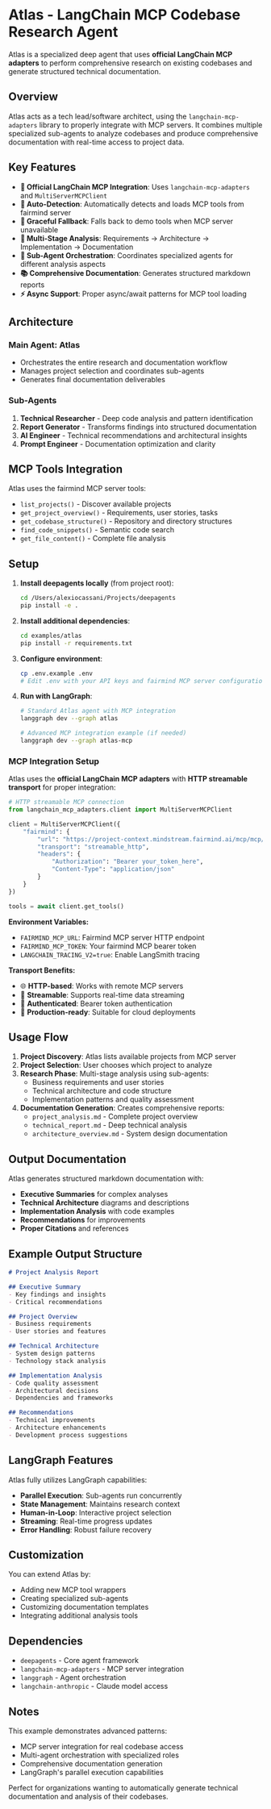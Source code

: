 # Atlas - LangChain MCP Codebase Research Agent

Atlas is a specialized deep agent that uses **official LangChain MCP adapters** to perform comprehensive research on existing codebases and generate structured technical documentation.

## Overview

Atlas acts as a tech lead/software architect, using the `langchain-mcp-adapters` library to properly integrate with MCP servers. It combines multiple specialized sub-agents to analyze codebases and produce comprehensive documentation with real-time access to project data.

## Key Features

- **🔌 Official LangChain MCP Integration**: Uses `langchain-mcp-adapters` and `MultiServerMCPClient`
- **📡 Auto-Detection**: Automatically detects and loads MCP tools from fairmind server
- **🔄 Graceful Fallback**: Falls back to demo tools when MCP server unavailable
- **🎯 Multi-Stage Analysis**: Requirements → Architecture → Implementation → Documentation
- **🤖 Sub-Agent Orchestration**: Coordinates specialized agents for different analysis aspects
- **📚 Comprehensive Documentation**: Generates structured markdown reports
- **⚡ Async Support**: Proper async/await patterns for MCP tool loading

## Architecture

### Main Agent: Atlas
- Orchestrates the entire research and documentation workflow
- Manages project selection and coordinates sub-agents
- Generates final documentation deliverables

### Sub-Agents

1. **Technical Researcher** - Deep code analysis and pattern identification
2. **Report Generator** - Transforms findings into structured documentation  
3. **AI Engineer** - Technical recommendations and architectural insights
4. **Prompt Engineer** - Documentation optimization and clarity

## MCP Tools Integration

Atlas uses the fairmind MCP server tools:

- `list_projects()` - Discover available projects
- `get_project_overview()` - Requirements, user stories, tasks
- `get_codebase_structure()` - Repository and directory structures
- `find_code_snippets()` - Semantic code search
- `get_file_content()` - Complete file analysis

## Setup

1. **Install deepagents locally** (from project root):
   ```bash
   cd /Users/alexiocassani/Projects/deepagents
   pip install -e .
   ```

2. **Install additional dependencies**:
   ```bash
   cd examples/atlas
   pip install -r requirements.txt
   ```

3. **Configure environment**:
   ```bash
   cp .env.example .env
   # Edit .env with your API keys and fairmind MCP server configuration
   ```

4. **Run with LangGraph**:
   ```bash
   # Standard Atlas agent with MCP integration
   langgraph dev --graph atlas
   
   # Advanced MCP integration example (if needed)
   langgraph dev --graph atlas-mcp
   ```

### MCP Integration Setup

Atlas uses the **official LangChain MCP adapters** with **HTTP streamable transport** for proper integration:

```python
# HTTP streamable MCP connection
from langchain_mcp_adapters.client import MultiServerMCPClient

client = MultiServerMCPClient({
    "fairmind": {
        "url": "https://project-context.mindstream.fairmind.ai/mcp/mcp/",
        "transport": "streamable_http",
        "headers": {
            "Authorization": "Bearer your_token_here",
            "Content-Type": "application/json"
        }
    }
})

tools = await client.get_tools()
```

**Environment Variables:**
- `FAIRMIND_MCP_URL`: Fairmind MCP server HTTP endpoint
- `FAIRMIND_MCP_TOKEN`: Your fairmind MCP bearer token  
- `LANGCHAIN_TRACING_V2=true`: Enable LangSmith tracing

**Transport Benefits:**
- 🌐 **HTTP-based**: Works with remote MCP servers
- 🔄 **Streamable**: Supports real-time data streaming
- 🔐 **Authenticated**: Bearer token authentication
- 🚀 **Production-ready**: Suitable for cloud deployments

## Usage Flow

1. **Project Discovery**: Atlas lists available projects from MCP server
2. **Project Selection**: User chooses which project to analyze
3. **Research Phase**: Multi-stage analysis using sub-agents:
   - Business requirements and user stories
   - Technical architecture and code structure
   - Implementation patterns and quality assessment
4. **Documentation Generation**: Creates comprehensive reports:
   - `project_analysis.md` - Complete project overview
   - `technical_report.md` - Deep technical analysis
   - `architecture_overview.md` - System design documentation

## Output Documentation

Atlas generates structured markdown documentation with:

- **Executive Summaries** for complex analyses
- **Technical Architecture** diagrams and descriptions
- **Implementation Analysis** with code examples
- **Recommendations** for improvements
- **Proper Citations** and references

## Example Output Structure

```markdown
# Project Analysis Report

## Executive Summary
- Key findings and insights
- Critical recommendations

## Project Overview
- Business requirements
- User stories and features

## Technical Architecture
- System design patterns
- Technology stack analysis

## Implementation Analysis
- Code quality assessment
- Architectural decisions
- Dependencies and frameworks

## Recommendations
- Technical improvements
- Architecture enhancements
- Development process suggestions
```

## LangGraph Features

Atlas fully utilizes LangGraph capabilities:

- **Parallel Execution**: Sub-agents run concurrently
- **State Management**: Maintains research context
- **Human-in-Loop**: Interactive project selection
- **Streaming**: Real-time progress updates
- **Error Handling**: Robust failure recovery

## Customization

You can extend Atlas by:

- Adding new MCP tool wrappers
- Creating specialized sub-agents
- Customizing documentation templates
- Integrating additional analysis tools

## Dependencies

- `deepagents` - Core agent framework
- `langchain-mcp-adapters` - MCP server integration
- `langgraph` - Agent orchestration
- `langchain-anthropic` - Claude model access

## Notes

This example demonstrates advanced patterns:
- MCP server integration for real codebase access
- Multi-agent orchestration with specialized roles
- Comprehensive documentation generation
- LangGraph's parallel execution capabilities

Perfect for organizations wanting to automatically generate technical documentation and analysis of their codebases.
